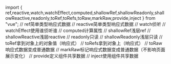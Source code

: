 import { ref,reactive,watch,watchEffect,computed,shallowRef,shallowReadonly,shallowReactive,readonly,toRef,toRefs,toRaw,markRaw,provide,inject } from "vue";
// ref简单类型响应式数据
// reactive简单类型响应式数据
// watch侦听
// watchEffect使用谁侦听谁
// computed计算属性
// shallowRef浅层ref
// shallowReactive浅层reactive
// readonly只读
// shallowReadonly浅层只读
// toRef拿到对象上的对象值（响应式）
// toRefs拿到对象上（响应式）
// toRaw响应式数据变成普通数据
// markRaw标记响应式数据变成普通数据（不影响页面展示变化）
// provide定义组件共享数据
// inject使用组件共享数据